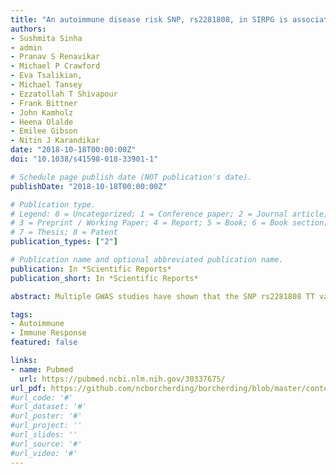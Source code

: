 ```yaml
---
title: "An autoimmune disease risk SNP, rs2281808, in SIRPG is associated with reduced expression of SIRPγ and heightened effector state in human CD8 T-cells"
authors:
- Sushmita Sinha
- admin
- Pranav S Renavikar
- Michael P Crawford
- Eva Tsalikian,
- Michael Tansey
- Ezzatollah T Shivapour
- Frank Bittner
- John Kamholz
- Heena Olalde
- Emilee Gibson
- Nitin J Karandikar
date: "2018-10-18T00:00:00Z"
doi: "10.1038/s41598-018-33901-1"

# Schedule page publish date (NOT publication's date).
publishDate: "2018-10-18T00:00:00Z"

# Publication type.
# Legend: 0 = Uncategorized; 1 = Conference paper; 2 = Journal article;
# 3 = Preprint / Working Paper; 4 = Report; 5 = Book; 6 = Book section;
# 7 = Thesis; 8 = Patent
publication_types: ["2"]

# Publication name and optional abbreviated publication name.
publication: In *Scientific Reports*
publication_short: In *Scientific Reports*

abstract: Multiple GWAS studies have shown that the SNP rs2281808 TT variant, present within the SIRPG gene, is associated with autoimmune diseases, such as type 1 diabetes. However, the role of SIRPγ in human T-cells is not known, neither is the functional significance of TT variant. Here we investigated SIRPG genotypes and their effects on the fate and function of human T-cells. We found that the presence of T variant resulted in reduction of SIRPγ expression on T-cells. Functionally, SIRPγlow CD8 T-cells in CT and TT individuals existed in a heightened effector state with lower activation threshold and had greater expression of genes and molecules associated with migratory and cytotoxic potential. Further, SIRPγlow CD8 T-cells were deficient in transcription factors associated with long-term functional memory formation. Our study reveals biological consequences of the SNP rs2281808 and provides novel insights into the potential mechanisms by which SIRPγ might regulate human immune responses. 

tags:
- Autoimmune
- Immune Response
featured: false

links:
- name: Pubmed
  url: https://pubmed.ncbi.nlm.nih.gov/30337675/
url_pdf: https://github.com/ncborcherding/borcherding/blob/master/content/publication/sinha2018autoimmune/sinha2018autoimmune.pdf
#url_code: '#'
#url_dataset: '#'
#url_poster: '#'
#url_project: ''
#url_slides: ''
#url_source: '#'
#url_video: '#'
---
```


